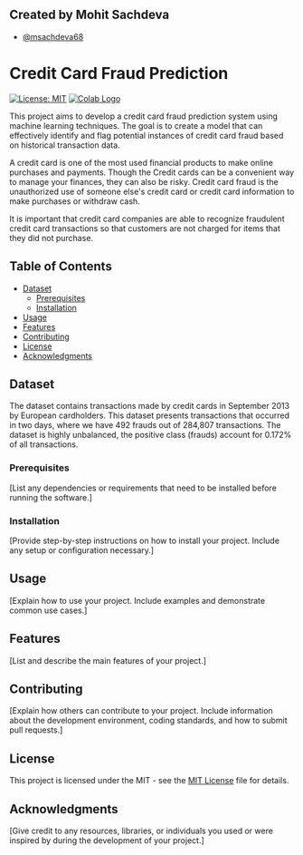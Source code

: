 
## Created by Mohit Sachdeva

- [@msachdeva68](https://github.com/msachdeva68)

# Credit Card Fraud Prediction

[![License: MIT](https://img.shields.io/badge/License-MIT-yellow.svg)](https://opensource.org/licenses/MIT)
[![Colab Logo](https://colab.research.google.com/assets/colab-badge.svg)](https://colab.research.google.com/github/msachdeva68/Credit_Card_Fraud_Prediction/blob/main/Prediction_of_Credit_Card_Fraud.ipynb)


This project aims to develop a credit card fraud prediction system using machine learning techniques. The goal is to create a model that can effectively identify and flag potential instances of credit card fraud based on historical transaction data.


A credit card is one of the most used financial products to make online purchases and payments. Though the Credit cards can be a convenient way to manage your finances, they can also be risky. Credit card fraud is the unauthorized use of someone else's credit card or credit card information to make purchases or withdraw cash.

It is important that credit card companies are able to recognize fraudulent credit card transactions so that customers are not charged for items that they did not purchase.

## Table of Contents
- [Dataset](#dataset)
  - [Prerequisites](#prerequisites)
  - [Installation](#installation)
- [Usage](#usage)
- [Features](#features)
- [Contributing](#contributing)
- [License](#license)
- [Acknowledgments](#acknowledgments)

## Dataset

The dataset contains transactions made by credit cards in September 2013 by European cardholders. This dataset presents transactions that occurred in two days, where we have 492 frauds out of 284,807 transactions. The dataset is highly unbalanced, the positive class (frauds) account for 0.172% of all transactions.

### Prerequisites

[List any dependencies or requirements that need to be installed before running the software.]

### Installation

[Provide step-by-step instructions on how to install your project. Include any setup or configuration necessary.]

## Usage

[Explain how to use your project. Include examples and demonstrate common use cases.]

## Features

[List and describe the main features of your project.]

## Contributing

[Explain how others can contribute to your project. Include information about the development environment, coding standards, and how to submit pull requests.]

## License

This project is licensed under the MIT - see the [MIT License](LICENSE) file for details.

## Acknowledgments

[Give credit to any resources, libraries, or individuals you used or were inspired by during the development of your project.]

